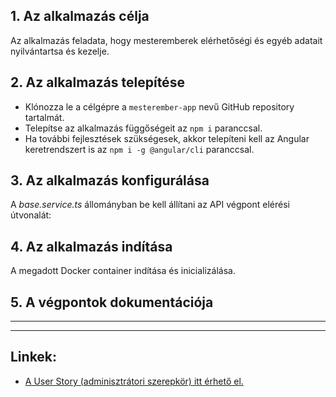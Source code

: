 ## **1. Az alkalmazás célja**

Az alkalmazás feladata, hogy mesteremberek elérhetőségi és egyéb adatait nyilvántartsa és kezelje.

## **2. Az alkalmazás telepítése**

- Klónozza le a célgépre a `mesterember-app` nevű GitHub repository tartalmát.
- Telepítse az alkalmazás függőségeit az `npm i` paranccsal.
- Ha további fejlesztések szükségesek, akkor telepíteni kell az Angular keretrendszert is az `npm i -g @angular/cli` paranccsal.

## **3. Az alkalmazás konfigurálása**

A _base.service.ts_ állományban be kell állítani az API végpont elérési útvonalát:  

[comment]: <> (Kiegészítés később - pl. http://localhost:3000)

## **4. Az alkalmazás indítása**

A megadott Docker container indítása és inicializálása.

[comment]: <> (Kiegészítés később)

## **5. A végpontok dokumentációja**

[comment]: Swagger (https://)

---
---

## **Linkek:**  

- [A User Story (adminisztrátori szerepkör) itt érhető el.](https://github.com/kss-nn/mesterember-app/blob/main/README.md)
